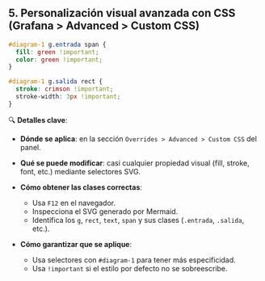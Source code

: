 ## 5. Personalización visual avanzada con CSS (Grafana > Advanced > Custom CSS)

```css
#diagram-1 g.entrada span {
  fill: green !important;
  color: green !important;
}

#diagram-1 g.salida rect {
  stroke: crimson !important;
  stroke-width: 3px !important;
}
```

🔍 **Detalles clave**:

* **Dónde se aplica**: en la sección `Overrides > Advanced > Custom CSS` del panel.
* **Qué se puede modificar**: casi cualquier propiedad visual (fill, stroke, font, etc.) mediante selectores SVG.
* **Cómo obtener las clases correctas**:

  * Usa `F12` en el navegador.
  * Inspecciona el SVG generado por Mermaid.
  * Identifica los `g`, `rect`, `text`, `span` y sus clases (`.entrada`, `.salida`, etc.).
* **Cómo garantizar que se aplique**:

  * Usa selectores con `#diagram-1` para tener más especificidad.
  * Usa `!important` si el estilo por defecto no se sobreescribe.
